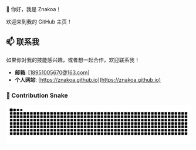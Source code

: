  👋 你好，我是 Znakoa！

欢迎来到我的 GitHub 主页！

## 📫 联系我

如果你对我的技能感兴趣，或者想一起合作，欢迎联系我！
- **邮箱**: [18951005670@163.com]
- **个人网站**: [https://znakoa.github.io](https://znakoa.github.io)

### 🐍 Contribution Snake

<picture>
  <source media="(prefers-color-scheme: dark)" srcset="https://raw.githubusercontent.com/ayangweb/ayangweb/master/assets/github-contribution-grid-snake-dark.svg">
  <source media="(prefers-color-scheme: light)" srcset="https://raw.githubusercontent.com/ayangweb/ayangweb/master/assets/github-contribution-grid-snake.svg">
  <img alt="github contribution grid snake animation" src="https://raw.githubusercontent.com/ayangweb/ayangweb/master/assets/github-contribution-grid-snake.svg">
</picture>
